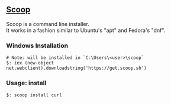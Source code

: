 ## [Scoop](https://scoop.sh/)

Scoop is a command line installer.  
It works in a fashion similar to Ubuntu's "apt" and Fedora's "dnf".  

### Windows Installation

```
# Note: will be installed in `C:\Users\<user>\scoop`
$: iex (new-object net.webclient).downloadstring('https://get.scoop.sh')
```

### Usage: install

```
$: scoop install curl
```
